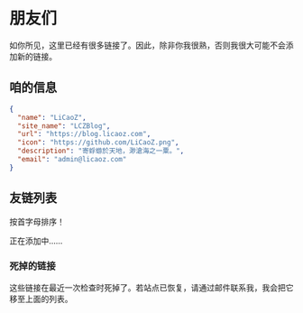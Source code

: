 # 朋友们

如你所见，这里已经有很多链接了。因此，除非你我很熟，否则我很大可能不会添加新的链接。

## 咱的信息

```json
{
  "name": "LiCaoZ",
  "site_name": "LCZBlog",
  "url": "https://blog.licaoz.com",
  "icon": "https://github.com/LiCaoZ.png",
  "description": "寄蜉蝣於天地，渺滄海之一粟。",
  "email": "admin@licaoz.com"
}
```

## 友链列表

按首字母排序！

<card name="LiCaoZ" icon="https://github.com/LiCaoZ.png" description="寄蜉蝣於天地，渺滄海之一粟。" link="https://blog.licaoz.com/" />

<card name="Eltrac" icon="https://www.guhub.cn/_app/immutable/assets/logo.44a8c047.png" description="每个人都是一座孤岛。" link="https://www.guhub.cn/" />

<card name="Fgaoxing" icon="https://npm.elemecdn.com/ytblogimg/svg/svg_logo.svg" description="一个少年的博客" link="https://www.yt-blog.top/" />

正在添加中……

### 死掉的链接

这些链接在最近一次检查时死掉了。若站点已恢复，请通过邮件联系我，我会把它移至上面的列表。

<card name="ICE Team Blog" icon="null" description="不来点好用的小软件喵？ | SSL 错误" link="https://blog.iceteam.com.cn/" />

<card name="Liups233's Blog" icon="https://cdn.jsdelivr.net/gh/liups233/website-image/logo-friend.webp" description="域名被抢注。" />
